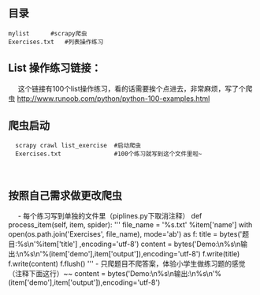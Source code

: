## 目录
	mylist 		#scrapy爬虫
	Exercises.txt	#列表操作练习

## List 操作练习链接： 
      这个链接有100个list操作练习，看的话需要挨个点进去，非常麻烦，写了个爬虫
      http://www.runoob.com/python/python-100-examples.html
      
## 爬虫启动
      scrapy crawl list_exercise  #启动爬虫
      Exercises.txt               #100个练习就写到这个文件里啦~ 
      
## 按照自己需求做更改爬虫
      - 每个练习写到单独的文件里（piplines.py下取消注释）
      	def process_item(self, item, spider):
	   '''
	   file_name = '%s.txt' %item['name']
	   with open(os.path.join('Exercises', file_name), mode='ab') as f:
	   	title = bytes('题目:%s\n'%item['title'] ,encoding='utf-8')
	   	content = bytes('Demo:\n%s\n输出:\n%s\n'%(item['demo'],item['output']),encoding='utf-8')
	   	f.write(title)
	   	f.write(content)
	   	f.flush()
	   '''
      - 只爬题目不爬答案，体验小学生做练习题的感觉（注释下面这行）~~ 
      	content = bytes('Demo:\n%s\n输出:\n%s\n'%(item['demo'],item['output']),encoding='utf-8')




